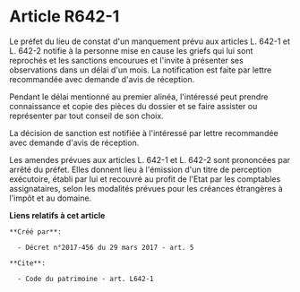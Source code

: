 # Article R642-1

Le préfet du lieu de constat d'un manquement prévu aux articles L. 642-1 et L. 642-2 notifie à la personne mise en cause les
griefs qui lui sont reprochés et les sanctions encourues et l'invite à présenter ses observations dans un délai d'un mois. La
notification est faite par lettre recommandée avec demande d'avis de réception. 

Pendant le délai mentionné au premier alinéa, l'intéressé peut prendre connaissance et copie des pièces du dossier et se
faire assister ou représenter par tout conseil de son choix. 

La décision de sanction est notifiée à l'intéressé par lettre recommandée avec demande d'avis de réception. 

Les amendes prévues aux articles L. 642-1 et L. 642-2 sont prononcées par arrêté du préfet. Elles donnent lieu à l'émission
d'un titre de perception exécutoire, établi par lui et recouvré au profit de l'Etat par les comptables assignataires, selon
les modalités prévues pour les créances étrangères à l'impôt et au domaine.

**Liens relatifs à cet article**

	**Créé par**:

	  - Décret n°2017-456 du 29 mars 2017 - art. 5

	**Cite**:

	  - Code du patrimoine - art. L642-1
